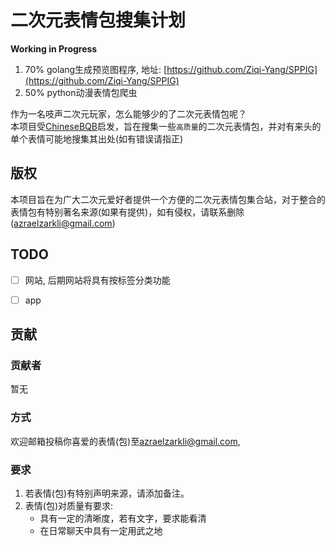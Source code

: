 # 二次元表情包搜集计划

**Working in Progress**
1. 70% golang生成预览图程序, 地址: [https://github.com/Ziqi-Yang/SPPIG](https://github.com/Ziqi-Yang/SPPIG)
2. 50% python动漫表情包爬虫


作为一名吱声二次元玩家，怎么能够少的了二次元表情包呢？  
本项目受[ChineseBQB](https://github.com/zhaoolee/ChineseBQB)启发，旨在搜集一些`高质量`的二次元表情包，并对有来头的单个表情可能地搜集其出处(如有错误请指正)  

## 版权

本项目旨在为广大二次元爱好者提供一个方便的二次元表情包集合站，对于整合的表情包有特别著名来源(如果有提供)，如有侵权，请联系删除(<a href="mailto:azraelzarkli@gmail.com">azraelzarkli@gmail.com</a>)

## TODO

- [ ] 网站, 后期网站将具有按标签分类功能
- [ ] app


## 贡献

### 贡献者
暂无

### 方式

欢迎邮箱投稿你喜爱的表情(包)至<a href="mailto:azraelzarkli@gmail.com">azraelzarkli@gmail.com</a>,

### 要求

1. 若表情(包)有特别声明来源，请添加备注。
2. 表情(包)对质量有要求:
	- 具有一定的清晰度，若有文字，要求能看清
	- 在日常聊天中具有一定用武之地